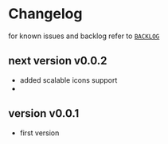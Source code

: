 
# Changelog

for known issues and backlog refer to 
[`BACKLOG`](https://github.com/kr-g/pytkfaicons/blob/main/BACKLOG.md)


## next version v0.0.2

- added scalable icons support 
- 


## version v0.0.1

- first version


